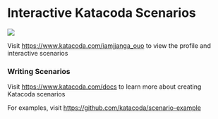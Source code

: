 # Interactive Katacoda Scenarios

[![](http://shields.katacoda.com/katacoda/iamjjanga_ouo/count.svg)](https://www.katacoda.com/iamjjanga_ouo "Get your profile on Katacoda.com")

Visit https://www.katacoda.com/iamjjanga_ouo to view the profile and interactive scenarios

### Writing Scenarios
Visit https://www.katacoda.com/docs to learn more about creating Katacoda scenarios

For examples, visit https://github.com/katacoda/scenario-example
